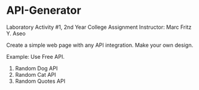 # API-Generator
Laboratory Activity #1, 2nd Year College Assignment
Instructor: Marc Fritz Y. Aseo

Create a simple web page with any API integration. Make your own design.

Example: Use Free API. 
1. Random Dog API
2. Random Cat API
3. Random Quotes API
